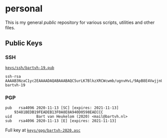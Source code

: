 # personal

This is my general _public_ repository for various scripts, utilities and other files.

## Public Keys

### SSH

[`keys/ssh/bartvh-19.pub`](keys/ssh/bartvh-19.pub)

    ssh-rsa AAAAB3NzaC1yc2EAAAADAQABAAABAQC5urLK7BlkzXRCWcwmb/ugnvHvL/9ApB8E4VwjjnUXA9sLO+0b/Qrr5HrvpOEUWdX+q/tiTyrsFEYsK+91aqrmbbgTZ0uNesoU5HuifKx/BcERRpOq+O+LVO8XWP8BI/+xpx5u1uW4WfEnN3QfzoRULAAZrwM62ZHtVMNsjDyrIshkyR0aGZibkFc0a8uZZkjlllCc7Rg2U7ZXZvxYFDYJe0ImpSyWjFl4kMKqgNz6gM5r8NFo8a49QwmcpdbuAAC8xMDaXa6eVj61syLivPiBN6zm2SPh5DmcgWMJQEz6DRQ1ecMHviQBFGRWgGSMOFH5l5B1YiodI7t+jCe71Thr bartvh-19

### PGP

    pub   rsa4096 2020-11-13 [SC] [expires: 2021-11-13]
        93481BEDB19FEADEB13F0A8E8A940D0598EAECCC
    uid           Bart van Heukelom (2020) <mail@bartvh.nl>
    sub   rsa4096 2020-11-13 [E] [expires: 2021-11-13]

Full key at [`keys/gpg/bartvh-2020.asc`](keys/gpg/bartvh-2020.asc)
